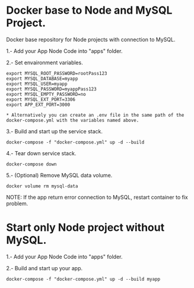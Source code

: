 # Docker base to Node and MySQL Project.
Docker base repository for Node projects with connection to MySQL.

1.- Add your App Node Code into "apps" folder.

2.- Set envaironment variables.

    export MYSQL_ROOT_PASSWORD=rootPass123
    export MYSQL_DATABASE=myapp
    export MYSQL_USER=myapp
    export MYSQL_PASSWORD=myappPass123
    export MYSQL_EMPTY_PASSWORD=no
    export MYSQL_EXT_PORT=3306
    export APP_EXT_PORT=3000

    * Alternatively you can create an .env file in the same path of the docker-compose.yml with the variables named above.

3.- Build and start up the service stack.

    docker-compose -f "docker-compose.yml" up -d --build

4.- Tear down service stack.

    docker-compose down

5.- (Optional) Remove MySQL data volume.

    docker volume rm mysql-data 

NOTE: If the app return error connection to MySQL, restart container to fix problem.

# Start only Node project without MySQL.

1.- Add your App Node Code into "apps" folder.

2.- Build and start up your app.

    docker-compose -f "docker-compose.yml" up -d --build myapp